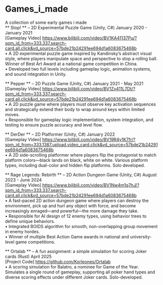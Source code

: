 # Games_i_made
A collection of some early games i made  
** Stop! ** – 2D Experimental Puzzle Game (Unity, C#)	January 2020 - January 2021  
[Gameplay Video] https://www.bilibili.com/video/BV1KA41137Pu/?spm_id_from=333.337.search-card.all.click&vd_source=57bde21b24291ee694d1a6083675468b  
•	A 2D experimental puzzle game inspired by Kandinsky’s abstract visual style, where players manipulate space and perspective to stop a rolling ball. Winner of Best Art Award at a national game competition in China.  
•	Developed two full levels including gameplay logic, animation systems, and sound integration in Unity.  

** Pepper ** – 2D Puzzle Game (Unity, C#)	January 2021 - May 2021  
[Gameplay Video] https://www.bilibili.com/video/BV1Zv411L7Dt/?spm_id_from=333.337.search-card.all.click&vd_source=57bde21b24291ee694d1a6083675468b  
•	A 2D puzzle game where players must observe key activation sequences and strategically extend their body to wrap around keys within limited moves.  
•	Responsible for gameplay logic implementation, system integration, and testing to ensure puzzle accuracy and level flow.  

** DerDer ** – 2D Platformer (Unity, C#)	January 2022  
[Gameplay Video] https://www.bilibili.com/video/BV19R4y1K7fr/?spm_id_from=333.1387.upload.video_card.click&vd_source=57bde21b24291ee694d1a6083675468b  
•	A 2D side-scrolling platformer where players flip the protagonist to match platform colors—black lands on black, white on white. Various platform types, including dual-color and hidden flip platforms. Solo developed.  

** Rage Legends: Rebirth ** – 2D Action Dungeon Game (Unity, C#)	August 2023 - June 2024  
[Gameplay Video] https://www.bilibili.com/video/BV1Nw4m1q7hJ/?spm_id_from=333.337.search-card.all.click&vd_source=57bde21b24291ee694d1a6083675468b  
•	A fast-paced 2D action dungeon game where players can destroy the environment, pick up and hurl any object with force, and become increasingly enraged—and powerful—the more damage they take.  
•	Responsible for AI design of 12 enemy types, using behavior trees to define unique behaviors.  
•	Integrated BOIDS algorithm for smooth, non-overlapping group movement in enemy hordes.  
•	Winner of multiple Best Action Game awards in national and university-level game competitions.  

** Ortalab ** – A fun assignment: a simple simulation for scoring Joker cards (Rust)	April 2025  
[Project Code] https://github.com/Korleones/Ortalab  
•	A scoring simulation for Balatro, a nominee for Game of the Year. Simulates a single round of gameplay, supporting all poker hand types and diverse scoring effects under different Joker cards. Solo-developed.  

